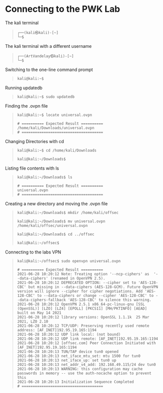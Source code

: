 # Connecting to the PWK Lab

The kali terminal
>``` shell
>┌──(kali㉿kali)-[~]
>└─$   
>```

The kali terminal with a different username
>``` shell
>┌──(ArtVandelay㉿kali)-[~]
>└─$   
>```

Switching to the one-line command prompt
>``` shell
>kali@kali:~$ 
>```

Running updatedb
>``` shell
>kali@kali:~$ sudo updatedb
>```

Finding the .ovpn file
>``` shell
>kali@kali:~$ locate universal.ovpn
>
># ========== Expected Result ==========
>/home/kali/Downloads/universal.ovpn
># =====================================
>```

Changing Directories with cd
>``` shell
>kali@kali:~$ cd /home/kali/Downloads         
>
>kali@kali:~/Downloads$ 
>```

Listing file contents with ls
>``` shell
>kali@kali:~/Downloads$ ls   
>
># ========== Expected Result ==========
>universal.ovpn
># =====================================
>```

Creating a new directory and moving the .ovpn file
>``` shell
>kali@kali:~/Downloads$ mkdir /home/kali/offsec
>
>kali@kali:~/Downloads$ mv universal.ovpn /home/kali/offsec/universal.ovpn
>
>kali@kali:~/Downloads$ cd ../offsec
>
>kali@kali:~/offsec$
>```

Connecting to the labs VPN
>``` shell
>kali@kali:~/offsec$ sudo openvpn universal.ovpn 
>
># ========== Expected Result ==========
>2021-06-28 10:20:12 Note: Treating option '--ncp-ciphers' as  '--data-ciphers' (renamed in OpenVPN 2.5).
>2021-06-28 10:20:12 DEPRECATED OPTION: --cipher set to 'AES-128-CBC' but missing in --data-ciphers (AES-128-GCM). Future OpenVPN version will ignore --cipher for cipher negotiations. Add 'AES-128-CBC' to --data-ciphers or change --cipher 'AES-128-CBC' to --data-ciphers-fallback 'AES-128-CBC' to silence this warning.
>2021-06-28 10:20:12 OpenVPN 2.5.1 x86_64-pc-linux-gnu [SSL (OpenSSL)] [LZO] [LZ4] [EPOLL] [PKCS11] [MH/PKTINFO] [AEAD] built on May 14 2021
>2021-06-28 10:20:12 library versions: OpenSSL 1.1.1k  25 Mar 2021, LZO 2.10
>2021-06-28 10:20:12 TCP/UDP: Preserving recently used remote address: [AF_INET]192.95.19.165:1194
>2021-06-28 10:20:12 UDP link local: (not bound)
>2021-06-28 10:20:12 UDP link remote: [AF_INET]192.95.19.165:1194
>2021-06-28 10:20:12 [offsec.com] Peer Connection Initiated with [AF_INET]192.95.19.165:1194
>2021-06-28 10:20:13 TUN/TAP device tun0 opened
>2021-06-28 10:20:13 net_iface_mtu_set: mtu 1500 for tun0
>2021-06-28 10:20:13 net_iface_up: set tun0 up
>2021-06-28 10:20:13 net_addr_v4_add: 192.168.49.115/24 dev tun0
>2021-06-28 10:20:13 WARNING: this configuration may cache passwords in memory -- use the auth-nocache option to prevent this
>2021-06-28 10:20:13 Initialization Sequence Completed
># =====================================
>```
